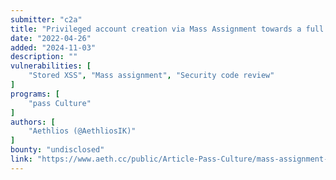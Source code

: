 ```yaml
---
submitter: "c2a"
title: "Privileged account creation via Mass Assignment towards a full compromise using a Stored XSS"
date: "2022-04-26"
added: "2024-11-03"
description: ""
vulnerabilities: [
    "Stored XSS", "Mass assignment", "Security code review"
]
programs: [
    "pass Culture"
]
authors: [
    "Aethlios (@AethliosIK)"
]
bounty: "undisclosed"
link: "https://www.aeth.cc/public/Article-Pass-Culture/mass-assignment-article-en.html"
---
```




